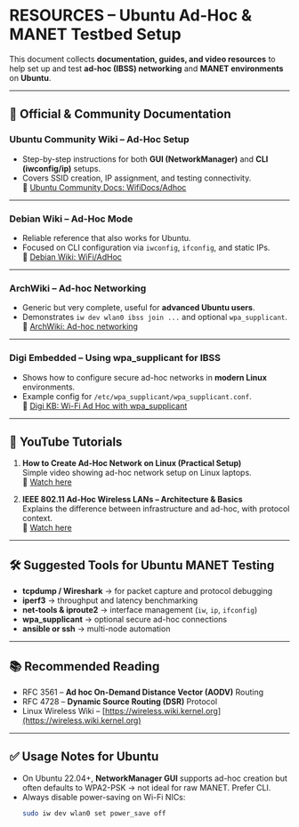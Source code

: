 # RESOURCES – Ubuntu Ad-Hoc & MANET Testbed Setup

This document collects **documentation, guides, and video resources** to help set up
and test **ad-hoc (IBSS) networking** and **MANET environments** on **Ubuntu**.

---

## 📘 Official & Community Documentation

### Ubuntu Community Wiki – Ad-Hoc Setup
- Step-by-step instructions for both **GUI (NetworkManager)** and **CLI (iwconfig/ip)** setups.  
- Covers SSID creation, IP assignment, and testing connectivity.  
🔗 [Ubuntu Community Docs: WifiDocs/Adhoc](https://help.ubuntu.com/community/WifiDocs/Adhoc?utm_source=chatgpt.com)

---

### Debian Wiki – Ad-Hoc Mode
- Reliable reference that also works for Ubuntu.  
- Focused on CLI configuration via `iwconfig`, `ifconfig`, and static IPs.  
🔗 [Debian Wiki: WiFi/AdHoc](https://wiki.debian.org/WiFi/AdHoc?utm_source=chatgpt.com)

---

### ArchWiki – Ad-hoc Networking
- Generic but very complete, useful for **advanced Ubuntu users**.  
- Demonstrates `iw dev wlan0 ibss join ...` and optional `wpa_supplicant`.  
🔗 [ArchWiki: Ad-hoc networking](https://wiki.archlinux.org/title/Ad-hoc_networking?utm_source=chatgpt.com)

---

### Digi Embedded – Using wpa_supplicant for IBSS
- Shows how to configure secure ad-hoc networks in **modern Linux** environments.  
- Example config for `/etc/wpa_supplicant/wpa_supplicant.conf`.  
🔗 [Digi KB: Wi-Fi Ad Hoc with wpa_supplicant](https://www.digi.com/support/knowledge-base/how-to-create-a-wifi-ad-hoc-connection-with-wpa-su?utm_source=chatgpt.com)

---

## 🎥 YouTube Tutorials

1. **How to Create Ad-Hoc Network on Linux (Practical Setup)**  
   Simple video showing ad-hoc network setup on Linux laptops.  
   🔗 [Watch here](https://www.youtube.com/watch?v=Uy5F9SuVaHQ&utm_source=chatgpt.com)

2. **IEEE 802.11 Ad-Hoc Wireless LANs – Architecture & Basics**  
   Explains the difference between infrastructure and ad-hoc, with protocol context.  
   🔗 [Watch here](https://www.youtube.com/watch?v=Q4iQt6FOnXI&utm_source=chatgpt.com)

---

## 🛠️ Suggested Tools for Ubuntu MANET Testing

- **tcpdump / Wireshark** → for packet capture and protocol debugging  
- **iperf3** → throughput and latency benchmarking  
- **net-tools & iproute2** → interface management (`iw`, `ip`, `ifconfig`)  
- **wpa_supplicant** → optional secure ad-hoc connections  
- **ansible or ssh** → multi-node automation

---

## 📚 Recommended Reading

- RFC 3561 – **Ad hoc On-Demand Distance Vector (AODV)** Routing  
- RFC 4728 – **Dynamic Source Routing (DSR)** Protocol  
- Linux Wireless Wiki – [https://wireless.wiki.kernel.org](https://wireless.wiki.kernel.org)

---

## ✅ Usage Notes for Ubuntu

- On Ubuntu 22.04+, **NetworkManager GUI** supports ad-hoc creation but often defaults to WPA2-PSK → not ideal for raw MANET. Prefer CLI.  
- Always disable power-saving on Wi-Fi NICs:
  ```bash
  sudo iw dev wlan0 set power_save off
